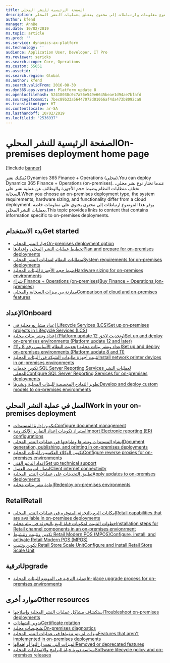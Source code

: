 ```yaml
---
title: الصفحة الرئيسية للنشر المحلي
description: يوفر هذا الموضوع معلومات وارتباطات إلى محتوى يتعلق بعمليات النشر المحلي.
author: kfend
manager: AnnBe
ms.date: 10/02/2019
ms.topic: article
ms.prod: ''
ms.service: dynamics-ax-platform
ms.technology: ''
audience: Application User, Developer, IT Pro
ms.reviewer: sericks
ms.search.scope: Core, Operations
ms.custom: 55651
ms.assetid: ''
ms.search.region: Global
ms.author: kfend
ms.search.validFrom: 2016-08-30
ms.dyn365.ops.version: Platform update 8
ms.openlocfilehash: 52418030c0c7a56e549e6645beae1d94ae7bfafd
ms.sourcegitcommit: 7bec89b33a56447072d01066af4da473b8092ca8
ms.translationtype: HT
ms.contentlocale: ar-SA
ms.lasthandoff: 10/02/2019
ms.locfileid: "2536937"
---
```

# <a name="on-premises-deployment-home-page"></a><span data-ttu-id="7663b-103">الصفحة الرئيسية للنشر المحلي</span><span class="sxs-lookup"><span data-stu-id="7663b-103">On-premises deployment home page</span></span>

[!include [banner](../includes/banner.md)]

<span data-ttu-id="7663b-104">يُمكنك نشر Dynamics 365 Finance + Operations (محلي).</span><span class="sxs-lookup"><span data-stu-id="7663b-104">You can deploy Dynamics 365 Finance + Operations (on-premises).</span></span> <span data-ttu-id="7663b-105">عندما تختار نوع نشر محلي، تختلف متطلبات النظام وضبط حجم الأجهزة والوظائف عن عملية نشر على السحابة.</span><span class="sxs-lookup"><span data-stu-id="7663b-105">When you choose an on-premises deployment type, the system requirements, hardware sizing, and functionality differ from a cloud deployment.</span></span> <span data-ttu-id="7663b-106">يوفر هذا الموضوع ارتباطات إلى محتوى يحتوي على معلومات خاصة بعمليات النشر المحلي.</span><span class="sxs-lookup"><span data-stu-id="7663b-106">This topic provides links to content that contains information specific to on-premises deployments.</span></span>

## <a name="get-started"></a><span data-ttu-id="7663b-107">بدء الاستخدام</span><span class="sxs-lookup"><span data-stu-id="7663b-107">Get started</span></span>
- [<span data-ttu-id="7663b-108">خيار النشر المحلي</span><span class="sxs-lookup"><span data-stu-id="7663b-108">On-premises deployment option</span></span>](on-premises-overview.md)
- [<span data-ttu-id="7663b-109">تخطيط عمليات النشر المحلي وإعدادها</span><span class="sxs-lookup"><span data-stu-id="7663b-109">Plan and prepare for on-premises deployments</span></span>](plan-onprem-deployment.md)
- [<span data-ttu-id="7663b-110">متطلبات النظام لعمليات النشر المحلي</span><span class="sxs-lookup"><span data-stu-id="7663b-110">System requirements for on-premises deployments</span></span>](../../fin-ops/get-started/system-requirements-on-prem.md)
- [<span data-ttu-id="7663b-111">ضبط حجم الأجهزة للبيئات المحلية</span><span class="sxs-lookup"><span data-stu-id="7663b-111">Hardware sizing for on-premises environments</span></span>](../../fin-ops/get-started/hardware-sizing-on-premises-environments.md)
- [<span data-ttu-id="7663b-112">شراء Finance + Operations (on-premises)</span><span class="sxs-lookup"><span data-stu-id="7663b-112">Buy Finance + Operations (on-premises)</span></span>](../../fin-ops/get-started/purchase-on-premises.md)
- [<span data-ttu-id="7663b-113">مقارنة بين ميزات السحابة والمحلي</span><span class="sxs-lookup"><span data-stu-id="7663b-113">Comparison of cloud and on-premises features</span></span>](../../fin-ops/get-started/cloud-prem-comparison.md)

## <a name="onboard"></a><span data-ttu-id="7663b-114">الإعداد</span><span class="sxs-lookup"><span data-stu-id="7663b-114">Onboard</span></span>
- [<span data-ttu-id="7663b-115">إعداد مشاريع محلية في Lifecycle Services (LCS)</span><span class="sxs-lookup"><span data-stu-id="7663b-115">Set up on-premises projects in Lifecycle Services (LCS)</span></span>](../lifecycle-services/lbd-create-lcs-on-prem-project.md)
- [<span data-ttu-id="7663b-116">إعداد ونشر بيئات محلية (Platform update 12 وتحديث لاحق)</span><span class="sxs-lookup"><span data-stu-id="7663b-116">Set up and deploy on-premises environments (Platform update 12 and later)</span></span>](setup-deploy-on-premises-pu12.md)
- [<span data-ttu-id="7663b-117">إعداد ونشر بيئات محلية (تحديث النظام الأساسي رقم 8 و11)</span><span class="sxs-lookup"><span data-stu-id="7663b-117">Set up and deploy on-premises environments (Platform update 8 and 11)</span></span>](setup-deploy-on-premises-pu8-pu11.md)
- [<span data-ttu-id="7663b-118">تثبيت أجهزة طابعات الشبكة في البيئات المحلية</span><span class="sxs-lookup"><span data-stu-id="7663b-118">Install network printer devices in on-premises environments</span></span>](../analytics/install-network-printer-onprem.md)
- [<span data-ttu-id="7663b-119">تكوين خدمات SQL Server Reporting Services لعمليات النشر المحلي</span><span class="sxs-lookup"><span data-stu-id="7663b-119">Configure SQL Server Reporting Services for on-premises deployments</span></span>](../analytics/configure-ssrs-on-premises.md)
- [<span data-ttu-id="7663b-120">تطوير النماذج المخصصة للبيئات المحلية ونشرها</span><span class="sxs-lookup"><span data-stu-id="7663b-120">Develop and deploy custom models to on-premises environments</span></span>](develop-deploy-custom-models-on-premises.md)

## <a name="work-in-your-on-premises-deployment"></a><span data-ttu-id="7663b-121">العمل في عملية النشر المحلي</span><span class="sxs-lookup"><span data-stu-id="7663b-121">Work in your on-premises deployment</span></span>
- [<span data-ttu-id="7663b-122">تكوين إدارة المستندات</span><span class="sxs-lookup"><span data-stu-id="7663b-122">Configure document management</span></span>](../../fin-ops/organization-administration/configure-document-management.md)
- [<span data-ttu-id="7663b-123">استيراد تكوينات إعداد التقارير الإلكترونية</span><span class="sxs-lookup"><span data-stu-id="7663b-123">Import Electronic reporting (ER) configurations</span></span>](../analytics/electronic-reporting-import-ger-configurations.md)
- [<span data-ttu-id="7663b-124">إنشاء المستندات ونشرها وطباعتها في عمليات النشر المحلي</span><span class="sxs-lookup"><span data-stu-id="7663b-124">Document generation, publishing, and printing in on-premises deployments</span></span>](../analytics/printing-capabilities-on-premises.md)
- [<span data-ttu-id="7663b-125">تكوين الوكلاء العكسيين للبيئات المحلية</span><span class="sxs-lookup"><span data-stu-id="7663b-125">Configure reverse proxies for on-premises environments</span></span>](onprem-reverseproxy.md)
- [<span data-ttu-id="7663b-126">إعداد الدعم الفني</span><span class="sxs-lookup"><span data-stu-id="7663b-126">Set up technical support</span></span>](../lifecycle-services/support-experience.md)
- [<span data-ttu-id="7663b-127">اتصال إنترنت العميل</span><span class="sxs-lookup"><span data-stu-id="7663b-127">Client internet connectivity</span></span>](../user-interface/client-disconnected.md)
- [<span data-ttu-id="7663b-128">تطبيق التحديثات على عمليات النشر المحلية</span><span class="sxs-lookup"><span data-stu-id="7663b-128">Apply updates to on-premises deployments</span></span>](apply-updates-on-premises.md)
- [<span data-ttu-id="7663b-129">إعادة نشر بيئات محلية</span><span class="sxs-lookup"><span data-stu-id="7663b-129">Redeploy on-premises environments</span></span>](redeploy-on-prem.md)

## <a name="retail"></a><span data-ttu-id="7663b-130">Retail</span><span class="sxs-lookup"><span data-stu-id="7663b-130">Retail</span></span>
- [<span data-ttu-id="7663b-131">إمكانات البيع بالتجزئة المتوفرة في عمليات النشر المحلي</span><span class="sxs-lookup"><span data-stu-id="7663b-131">Retail capabilities that are available in on-premises deployments</span></span>](../../../retail/retail-onprem.md)
- [<span data-ttu-id="7663b-132">خطوات التثبيت لمكونات قناة البيع بالتجزئة في بيئة محلية</span><span class="sxs-lookup"><span data-stu-id="7663b-132">Installation steps for Retail channel components in an on-premises envionrment</span></span>](deploy-retail-onprem.md)
- [<span data-ttu-id="7663b-133">تكوين وتثبيت وتنشيط Retail Modern POS (MPOS)</span><span class="sxs-lookup"><span data-stu-id="7663b-133">Configure, install, and activate Retail Modern POS (MPOS)</span></span>](../../../retail/retail-modern-pos-device-activation.md)
- [<span data-ttu-id="7663b-134">تكوين وتثبيت Retail Store Scale Unit</span><span class="sxs-lookup"><span data-stu-id="7663b-134">Configure and install Retail Store Scale Unit</span></span>](../../../retail/dev-itpro/retail-store-scale-unit-configuration-installation.md)

## <a name="upgrade"></a><span data-ttu-id="7663b-135">ترقية</span><span class="sxs-lookup"><span data-stu-id="7663b-135">Upgrade</span></span>
- [<span data-ttu-id="7663b-136">عملية الترقية في الموضع للبيئات المحلية</span><span class="sxs-lookup"><span data-stu-id="7663b-136">In-place upgrade process for on-premises environments</span></span>](../migration-upgrade/on-prem-upgrade.md)

## <a name="other-resources"></a><span data-ttu-id="7663b-137">موارد أخرى</span><span class="sxs-lookup"><span data-stu-id="7663b-137">Other resources</span></span>
- [<span data-ttu-id="7663b-138">استكشاف مشاكل عمليات النشر المحلية وإصلاحها</span><span class="sxs-lookup"><span data-stu-id="7663b-138">Troubleshoot on-premises deployments</span></span>](troubleshoot-on-prem.md)
- [<span data-ttu-id="7663b-139">تدوير الشهادات</span><span class="sxs-lookup"><span data-stu-id="7663b-139">Certificate rotation</span></span>](certificate-rotation-on-prem.md)
- [<span data-ttu-id="7663b-140">تشخيصات محلية</span><span class="sxs-lookup"><span data-stu-id="7663b-140">On-premises diagnostics</span></span>](on-premises-diagnostics.md)
- [<span data-ttu-id="7663b-141">ميزات لم يتم تنفيذها في عمليات النشر المحلية</span><span class="sxs-lookup"><span data-stu-id="7663b-141">Features that aren't implemented in on-premises deployments</span></span>](../../fin-ops/get-started/features-not-implemented-on-prem.md)
- [<span data-ttu-id="7663b-142">الميزات التي تمت إزالتها أو إهمالها</span><span class="sxs-lookup"><span data-stu-id="7663b-142">Removed or deprecated features</span></span>](../migration-upgrade/deprecated-features.md)
- [<span data-ttu-id="7663b-143">سياسة دورة حياة البرامج والإصدارات المحلية</span><span class="sxs-lookup"><span data-stu-id="7663b-143">Software lifecycle policy and on-premises releases</span></span>](../migration-upgrade/on-prem-version-update-policy.md)
 
